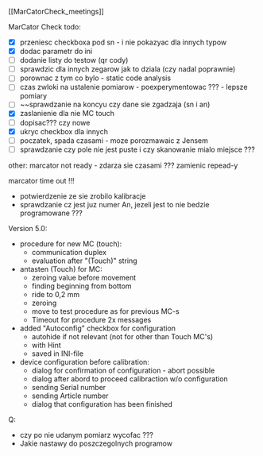[[MarCatorCheck_meetings]]

MarCator Check todo:
- [x] przeniesc checkboxa pod sn - i nie pokazyac dla innych typow
- [x] dodac parametr do ini
- [ ] dodanie listy do testow (qr cody)
- [ ] sprawdzic dla innych zegarow jak to dziala (czy nadal poprawnie)
- [ ] porownac z tym co bylo - static code analysis
- [ ] czas zwloki na ustalenie pomiarow - poexperymentowac ??? - lepsze pomiary
- [ ] ~~sprawdzanie na koncyu czy dane sie zgadzaja (sn i an)
- [x] zaslanienie dla nie MC touch
- [ ] dopisac??? czy nowe
- [x] ukryc checkbox dla innych
- [ ] poczatek, spada czasami - moze porozmawaic z Jensem
- [ ] sprawdzanie czy pole nie jest puste i czy skanowanie mialo miejsce ???

other:
marcator not ready - zdarza sie czasami
??? zamienic repead-y

marcator time out
!!!

- potwierdzenie ze sie zrobilo kalibracje
- sprawdzanie cz jest juz numer An, jezeli jest to nie bedzie programowane ???



Version 5.0:
- procedure for new MC (touch):
	- communication duplex
	- evaluation after "(Touch)" string
- antasten (Touch) for MC:
	- zeroing value before movement
	- finding beginning from bottom
	- ride to 0,2 mm
	- zeroing
	- move to test procedure as for previous MC-s
	- Timeout for procedure 2x messages
- added "Autoconfig" checkbox for configuration
	- autohide if not relevant (not for other than Touch MC's)
	- with Hint
	- saved in INI-file
- device configuration before calibration:
	- dialog for confirmation of configuration - abort possible
	- dialog after abord to proceed calibraction w/o configuration
	- sending Serial number
	- sending Article number
	- dialog that configuration has been finished

Q:
- czy po nie udanym pomiarz wycofac ???
- Jakie nastawy do poszczegolnych programow